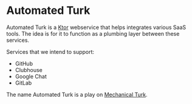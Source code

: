 # Automated Turk

Automated Turk is a [Ktor](https://ngrok.com) webservice that helps integrates various SaaS tools. The idea is for it to function as a plumbing layer between these services.

Services that we intend to support:

- GitHub
- Clubhouse
- Google Chat
- GitLab

The name Automated Turk is a play on [Mechanical Turk](https://en.wikipedia.org/wiki/The_Turk).
